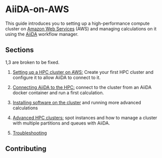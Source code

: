 # AiiDA-on-AWS
This guide introduces you to setting up a high-performance compute cluster on [Amazon Web Services](https://aws.amazon.com/ec2) (AWS) and managing calculations on it using the [AiiDA](https://www.aiida.net/) workflow manager.

## Sections
1,3 are broken to be fixed.
1. [Setting up a HPC cluster on AWS:](Section1/aws-cluster-setup.md)
Create your first HPC cluster and configure it to allow AiiDA to connect to it.
2. [Connecting AiiDA to the HPC:](Section2/connecting-aiida.md) connect to the cluster from an AiiDA docker container and run a first calculation. 
3. [Installing software on the cluster](Section3/installing-software.md) and running more advanced calculations
4. [Advanced HPC clusters:](Section4/advanced-clusters.md) spot instances and how to manage a cluster with multiple partitions and queues with AiiDA.

5. [Troubleshooting](Troubleshooting/Troubleshooting.md)

## Contributing


